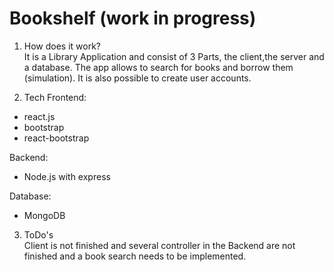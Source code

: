 # Bookshelf (work in progress)

1. How does it work?   
  It is a Library Application and consist of 3 Parts, the client,the server and a database. The app allows to search for books and borrow them (simulation). It is also possible to create user accounts.

2. Tech
Frontend:
- react.js
- bootstrap
- react-bootstrap

Backend:
- Node.js with express

Database:
- MongoDB

3. ToDo's   
   Client is not finished and several controller in the Backend are not finished and a book search needs to be implemented.
